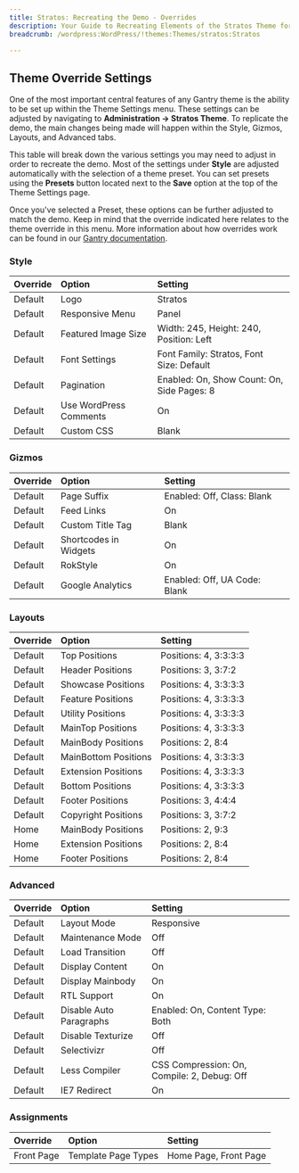 ```yaml
---
title: Stratos: Recreating the Demo - Overrides
description: Your Guide to Recreating Elements of the Stratos Theme for WordPress
breadcrumb: /wordpress:WordPress/!themes:Themes/stratos:Stratos

---
```


Theme Override Settings
-----

One of the most important central features of any Gantry theme is the ability to be set up within the Theme Settings menu. These settings can be adjusted by navigating to **Administration -> Stratos Theme**. To replicate the demo, the main changes being made will happen within the Style, Gizmos, Layouts, and Advanced tabs.

This table will break down the various settings you may need to adjust in order to recreate the demo. Most of the settings under **Style** are adjusted automatically with the selection of a theme preset. You can set presets using the **Presets** button located next to the **Save** option at the top of the Theme Settings page.

Once you've selected a Preset, these options can be further adjusted to match the demo. Keep in mind that the override indicated here relates to the theme override in this menu. More information about how overrides work can be found in our [Gantry documentation][override].

### Style

| Override | Option                 | Setting                                    |  
| :------- | :--------------------- | :----------------------------------------- |  
| Default  | Logo                   | Stratos                                    |  
| Default  | Responsive Menu        | Panel                                      |  
| Default  | Featured Image Size    | Width: 245, Height: 240, Position: Left    |  
| Default  | Font Settings          | Font Family: Stratos, Font Size: Default   |  
| Default  | Pagination             | Enabled: On, Show Count: On, Side Pages: 8 |  
| Default  | Use WordPress Comments | On                                         |  
| Default  | Custom CSS             | Blank                                      |  

### Gizmos

| Override | Option                | Setting                      |  
| :------- | :-------------------- | :--------------------------- |  
| Default  | Page Suffix           | Enabled: Off, Class: Blank   |  
| Default  | Feed Links            | On                           |  
| Default  | Custom Title Tag      | Blank                        |  
| Default  | Shortcodes in Widgets | On                           |  
| Default  | RokStyle              | On                           |  
| Default  | Google Analytics      | Enabled: Off, UA Code: Blank |  

### Layouts

| Override | Option               | Setting               |  
| :------- | :------------------- | :-------------------- |  
| Default  | Top Positions        | Positions: 4, 3:3:3:3 |  
| Default  | Header Positions     | Positions: 3, 3:7:2   |  
| Default  | Showcase Positions   | Positions: 4, 3:3:3:3 |  
| Default  | Feature Positions    | Positions: 4, 3:3:3:3 |  
| Default  | Utility Positions    | Positions: 4, 3:3:3:3 |  
| Default  | MainTop Positions    | Positions: 4, 3:3:3:3 |  
| Default  | MainBody Positions   | Positions: 2, 8:4     |  
| Default  | MainBottom Positions | Positions: 4, 3:3:3:3 |  
| Default  | Extension Positions  | Positions: 4, 3:3:3:3 |  
| Default  | Bottom Positions     | Positions: 4, 3:3:3:3 |  
| Default  | Footer Positions     | Positions: 3, 4:4:4   |  
| Default  | Copyright Positions  | Positions: 3, 3:7:2   |  
| Home     | MainBody Positions   | Positions: 2, 9:3     |  
| Home     | Extension Positions  | Positions: 2, 8:4     |  
| Home     | Footer Positions     | Positions: 2, 8:4     |  

### Advanced

| Override | Option                  | Setting                                     |  
| :------- | :---------------------- | :------------------------------------------ |  
| Default  | Layout Mode             | Responsive                                  |  
| Default  | Maintenance Mode        | Off                                         |  
| Default  | Load Transition         | Off                                         |  
| Default  | Display Content         | On                                          |  
| Default  | Display Mainbody        | On                                          |  
| Default  | RTL Support             | On                                          |  
| Default  | Disable Auto Paragraphs | Enabled: On, Content Type: Both             |  
| Default  | Disable Texturize       | Off                                         |  
| Default  | Selectivizr             | Off                                         |  
| Default  | Less Compiler           | CSS Compression: On, Compile: 2, Debug: Off |  
| Default  | IE7 Redirect            | On                                          |  

### Assignments

| Override   | Option              | Setting               |  
| :--------- | :------------------ | :-------------------- |  
| Front Page | Template Page Types | Home Page, Front Page |  

[demo]: assets/Stratos2.jpeg
[menu]: ../../start/menu.md
[override]: http://gantry-framework.org/documentation/wordpress/configure/